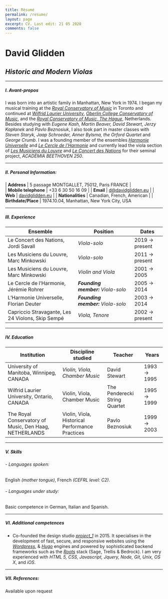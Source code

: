 ```yaml
---
title: Résumé
permalink: /resume/
layout: page
excerpt: CV. Last edit: 21 05 2020
comments: false
---
```


# David Glidden
## *Historic and Modern Violas*
***

##### I. Avant-propos  

I was born into an artistic family in Manhattan, New York in 1974. I began my musical training at the [*Royal Conservatory of Music*](http://rcm.ca) in Toronto and continued at [*Wilfrid Laurier University*](http://wlu.ca), [*Oberlin College Conservatory of Music*](https://home.oberlin.edu), and the [*Royal Conservatory of Music, The Hague*](http://koncon.nl), Netherlands. Besides studying with *Eugene Kash, Martin Beaver, David Stewart, Jerzy Kapłanek* and *Pavlo Beznosiuk*, I also took part in master classes with *Steven Staryk, Jaap Schroeder, Anner Bylsma, the Orford Quartet* and *George Crumb*. I was a founding member of the ensembles [*Harmonie Universelle*](http://harmonie-universele.com) and [*Le Cercle de l’Harmonie*](http://cercledelharmonie.fr) and currently lead the viola section of [*Les Musiciens du Louvre*](http://mdlg.net) and [*Le Concert des Nations*](https://www.alia-vox.com/en/artists/le-concert-des-nations/) for their seminal project, *ACADÈMIA BEETHOVEN 250*.

***

##### II. Personal Information:

| **Address** | 5 passage MONTGALLET, 75012, Paris FRANCE |  
| **Mobile telephone** | +33 6 30 50 16 09 |
| **Email** | d@davidglidden.eu |
| **Web** | [davidglidden.eu](https://davidglidden.eu) |
| **Nationalities** | Canadian, French, American |
| **Birthdate/Place** | 1974.10.04, Manhattan, New York City, USA

***

##### III. Experience

|Ensemble   |Position   |Dates   |
|---   |---   |---   |
|Le Concert des Nations, Jordi Savall |*Viola-solo* | 2019 → present |
|Les Musiciens du Louvre, Marc Minkowski |*Viola-solo* | 2011 → present |
|Les Musiciens du Louvre, Marc Minkowski |*Violin and Viola* | 2001 → 2005 |
|Le Cercle de l’Harmonie, Jérémie Rohrer |***Founding member:** Viola-solo* |2005 → 2014 |
|L’Harmonie Universelle, Florian Deuter |***Founding member:** Viola-solo* | 2003 → 2014 |
|Capriccio Stravagante, Les 24 Violons, Skip Sempé |*Viola, Tenore* |2002 → present |

***

##### IV. Education

|Institution  |Discipline studied  |Teacher  |Years  |
|---   |---   |---   |---   |
|University of Manitoba, Winnipeg, CANADA |*Violin, Viola, Chamber Music* |David Stewart |1993 → 1995 |
|Wilfrid Laurier University, Ontario, CANADA |Violin, Viola, Chamber Music |The Penderecki String Quartet |1995 → 1999 |
|The Royal Conservatory of Music, Den Haag, NETHERLANDS |Violin, Viola, Historical Performance Practices |Pavlo Beznosiuk |1999 → 2003 |

***

##### V. Skills

###### - Languages spoken:
English *(mother tongue)*, French *(CEFRL level: C2)*.

###### - Languages under study:
Basic competence in German, Italian and Spanish.

***

##### VI. Additional competences

- Co-founded the design studio [*project\_1*](http://project1.io) in 2015. It specialises in the development of fast, secure, and responsive websites using the [*Wordpress*](http://wordpress.org), & [*Hugo*](http://gohugo.io) engines and powered by sophisticated backend frameworks such as the [*Roots*](http://roots.io) stack (Sage, Trellis & Bedrock). I am very experienced with *HTML 5, CSS, Javascript, Jquery, Node, Git, Unix, OS X*, and *iOS*.
***

##### VII. References:
Available upon request
